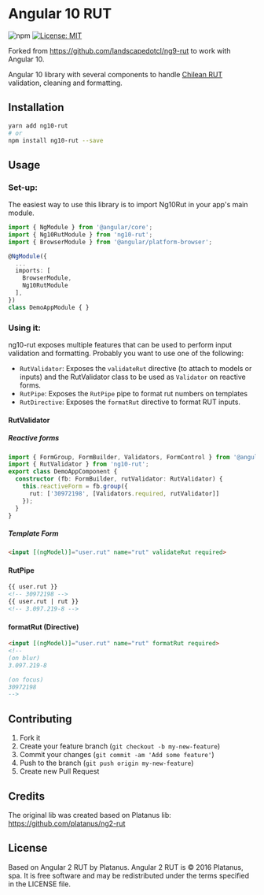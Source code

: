 Angular 10 RUT
=============

![npm](https://img.shields.io/npm/v/ng10-rut) [![License: MIT](https://img.shields.io/badge/License-MIT-yellow.svg)](https://github.com/HeyPay/ng10-rut/blob/master/LICENSE)


Forked from https://github.com/landscapedotcl/ng9-rut to work with Angular 10.

Angular 10 library with several components to handle [Chilean RUT](https://en.wikipedia.org/wiki/National_identification_number#Chile) validation, cleaning and formatting.

## Installation

```bash
yarn add ng10-rut
# or
npm install ng10-rut --save
```

## Usage

### Set-up:

The easiest way to use this library is to import Ng10Rut in your app's main module.

```typescript
import { NgModule } from '@angular/core';
import { Ng10RutModule } from 'ng10-rut';
import { BrowserModule } from '@angular/platform-browser';

@NgModule({
  ...
  imports: [
    BrowserModule,
    Ng10RutModule
  ],
})
class DemoAppModule { }
```

### Using it:

ng10-rut exposes multiple features that can be used to perform input validation and formatting. Probably you want to use one of the following:

- `RutValidator`: Exposes the `validateRut` directive (to attach to models or inputs) and the RutValidator class to be used as `Validator` on reactive forms.
- `RutPipe`: Exposes the `RutPipe` pipe to format rut numbers on templates
- `RutDirective`: Exposes the `formatRut` directive to format RUT inputs.

#### RutValidator

##### Reactive forms

```typescript
import { FormGroup, FormBuilder, Validators, FormControl } from '@angular/forms';
import { RutValidator } from 'ng10-rut';
export class DemoAppComponent {
  constructor (fb: FormBuilder, rutValidator: RutValidator) {
    this.reactiveForm = fb.group({
      rut: ['30972198', [Validators.required, rutValidator]]
    });
  }
}

```

##### Template Form
```html
<input [(ngModel)]="user.rut" name="rut" validateRut required>
```

#### RutPipe

```html
{{ user.rut }}
<!-- 30972198 -->
{{ user.rut | rut }}
<!-- 3.097.219-8 -->
```

#### formatRut (Directive)
```html
<input [(ngModel)]="user.rut" name="rut" formatRut required>
<!--
(on blur)
3.097.219-8

(on focus)
30972198
-->
```

## Contributing

1. Fork it
2. Create your feature branch (`git checkout -b my-new-feature`)
3. Commit your changes (`git commit -am 'Add some feature'`)
4. Push to the branch (`git push origin my-new-feature`)
5. Create new Pull Request

## Credits

The original lib was created based on Platanus lib:
https://github.com/platanus/ng2-rut

## License

Based on Angular 2 RUT by Platanus. Angular 2 RUT is © 2016 Platanus, spa. It is free software and may be redistributed under the terms specified in the LICENSE file.
